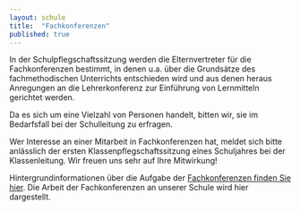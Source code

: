 ```yaml
---
layout: schule
title:  "Fachkonferenzen"
published: true
---
```




In der Schulpflegschaftssitzung werden die Elternvertreter für die Fachkonferenzen bestimmt, in denen u.a. über die Grundsätze des fachmethodischen Unterrichts entschieden wird und aus denen heraus Anregungen an die Lehrerkonferenz zur Einführung von Lernmitteln gerichtet werden.

Da es sich um eine Vielzahl von Personen handelt, bitten wir, sie im Bedarfsfall bei der Schulleitung zu erfragen.

Wer Interesse an einer Mitarbeit in Fachkonferenzen hat, meldet sich bitte anlässlich der ersten Klassenpflegschaftssitzung eines Schuljahres bei der Klassenleitung. Wir freuen uns sehr auf Ihre Mitwirkung!

Hintergrundinformationen über die Aufgabe der [Fachkonferenzen finden Sie hier](http://www.le-rs-nw.de/cms/index.php?option=com_content&task=view&id=81&Itemid=26). Die Arbeit der Fachkonferenzen an unserer Schule wird hier dargestellt. 

